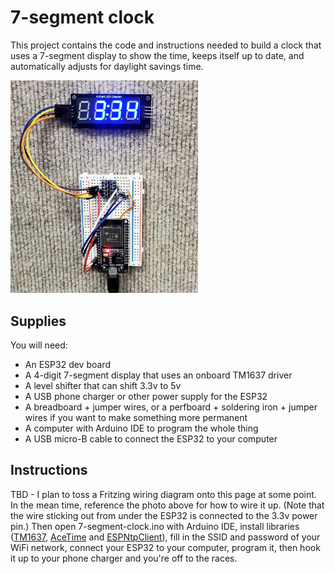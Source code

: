 # 7-segment clock

This project contains the code and instructions needed to build a clock that uses a 7-segment display to show the time,
keeps itself up to date, and automatically adjusts for daylight savings time.

<img src="clock.jpg" width="300"/>

## Supplies

You will need:

* An ESP32 dev board
* A 4-digit 7-segment display that uses an onboard TM1637 driver
* A level shifter that can shift 3.3v to 5v
* A USB phone charger or other power supply for the ESP32
* A breadboard + jumper wires, or a perfboard + soldering iron + jumper wires if you want to make something more permanent
* A computer with Arduino IDE to program the whole thing
* A USB micro-B cable to connect the ESP32 to your computer

## Instructions

TBD - I plan to toss a Fritzing wiring diagram onto this page at some point. In the mean time, reference the photo
above for how to wire it up. (Note that the wire sticking out from under the ESP32 is connected to the 3.3v power pin.)
Then open 7-segment-clock.ino with Arduino IDE, install libraries ([TM1637](https://www.arduino.cc/reference/en/libraries/tm1637/), [AceTime](https://www.arduino.cc/reference/en/libraries/acetime/) and [ESPNtpClient](https://github.com/gmag11/ESPNtpClient)), fill in the SSID and password of your WiFi network, connect your ESP32
to your computer, program it, then hook it up to your phone charger and you're off to the races.


